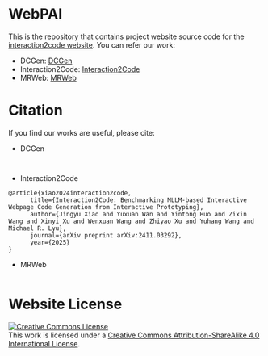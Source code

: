 # WebPAI

This is the repository that contains project website source code for the [interaction2code website](https://webpai.github.io).
You can refer our work:
- DCGen: [DCGen](https://github.com/WebPAI/DCGen)
- Interaction2Code: [Interaction2Code](https://github.com/WebPAI/Interaction2Code)
- MRWeb: [MRWeb](https://github.com/WebPAI/MRWeb)


# Citation

If you find our works are useful, please cite:

- DCGen

```


```

- Interaction2Code

```
@article{xiao2024interaction2code,
      title={Interaction2Code: Benchmarking MLLM-based Interactive Webpage Code Generation from Interactive Prototyping}, 
      author={Jingyu Xiao and Yuxuan Wan and Yintong Huo and Zixin Wang and Xinyi Xu and Wenxuan Wang and Zhiyao Xu and Yuhang Wang and Michael R. Lyu},
      journal={arXiv preprint arXiv:2411.03292},
      year={2025}
}

```

- MRWeb

```

```

# Website License

<a rel="license" href="http://creativecommons.org/licenses/by-sa/4.0/"><img alt="Creative Commons License" style="border-width:0" src="https://i.creativecommons.org/l/by-sa/4.0/88x31.png" /></a><br />This work is licensed under a <a rel="license" href="http://creativecommons.org/licenses/by-sa/4.0/">Creative Commons Attribution-ShareAlike 4.0 International License</a>.
